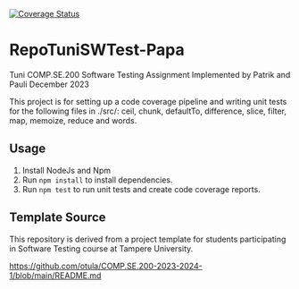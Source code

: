 [![Coverage Status](https://coveralls.io/repos/github/pheytr1x/Tuni_SWTesting_groupPaPa/badge.svg?branch=main)](https://coveralls.io/github/pheytr1x/Tuni_SWTesting_groupPaPa?branch=main)

# RepoTuniSWTest-Papa
Tuni COMP.SE.200 Software Testing Assignment
Implemented by Patrik and Pauli
December 2023

This project is for setting up a code coverage pipeline and writing unit tests for the following files in ./src/: ceil, chunk, defaultTo, difference, slice, filter, map, memoize, reduce and words.

## Usage

1. Install NodeJs and Npm
2. Run ```npm install``` to install dependencies.
3. Run ```npm test``` to run unit tests and create code coverage reports.

## Template Source
This repository is derived from a project template for students participating in Software Testing course at Tampere University.

https://github.com/otula/COMP.SE.200-2023-2024-1/blob/main/README.md
